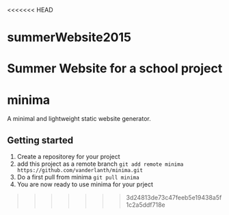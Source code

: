 <<<<<<< HEAD
# summerWebsite2015
Summer Website for a school project
=======
# minima
A minimal and lightweight static website generator.

## Getting started
1. Create a repositorey for your project
2. add this project as a remote branch `git add remote minima https://github.com/vanderlanth/minima.git`
3. Do a first pull from minima `git pull minima`
4. You are now ready to use minima for your prject
>>>>>>> 3d24813de73c47feeb5e19438a5f1c2a5ddf718e
